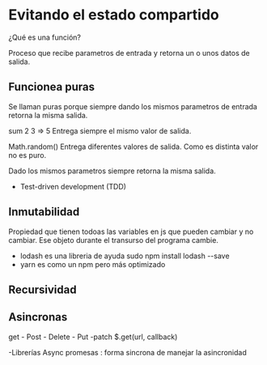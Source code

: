 # Evitando el estado compartido 

¿Qué es una función?

Proceso que recibe parametros de entrada y retorna un o unos datos de salida.

## Funcionea puras
Se llaman puras porque siempre dando los mismos parametros de entrada retorna la misma salida.

sum 2 3 => 5  Entrega siempre el mismo valor de salida.

Math.random() Entrega diferentes valores de salida. Como es distinta valor no es puro.

Dado los mismos parametros siempre retorna la misma salida. 


- Test-driven development (TDD)

## Inmutabilidad 
Propiedad que tienen todoas las variables en js que pueden cambiar y no cambiar.
Ese objeto durante el transurso del programa cambie.

- lodash es una libreria de ayuda sudo npm install lodash --save
- yarn es como un npm pero más optimizado

## Recursividad


## Asincronas 
 get - Post - Delete - Put -patch
 $.get(url, callback)

 -Librerías Async 
 promesas : forma sincrona de manejar la asincronidad


